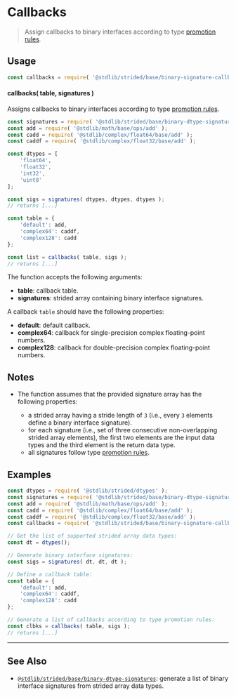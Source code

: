 <!--

@license Apache-2.0

Copyright (c) 2021 The Stdlib Authors.

Licensed under the Apache License, Version 2.0 (the "License");
you may not use this file except in compliance with the License.
You may obtain a copy of the License at

   http://www.apache.org/licenses/LICENSE-2.0

Unless required by applicable law or agreed to in writing, software
distributed under the License is distributed on an "AS IS" BASIS,
WITHOUT WARRANTIES OR CONDITIONS OF ANY KIND, either express or implied.
See the License for the specific language governing permissions and
limitations under the License.

-->

# Callbacks

> Assign callbacks to binary interfaces according to type [promotion rules][@stdlib/ndarray/promotion-rules].

<!-- Section to include introductory text. Make sure to keep an empty line after the intro `section` element and another before the `/section` close. -->

<section class="intro">

</section>

<!-- /.intro -->

<!-- Package usage documentation. -->

<section class="usage">

## Usage

```javascript
const callbacks = require( '@stdlib/strided/base/binary-signature-callbacks' );
```

#### callbacks( table, signatures )

Assigns callbacks to binary interfaces according to type [promotion rules][@stdlib/ndarray/promotion-rules].

```javascript
const signatures = require( '@stdlib/strided/base/binary-dtype-signatures' );
const add = require( '@stdlib/math/base/ops/add' );
const cadd = require( '@stdlib/complex/float64/base/add' );
const caddf = require( '@stdlib/complex/float32/base/add' );

const dtypes = [
    'float64',
    'float32',
    'int32',
    'uint8'
];

const sigs = signatures( dtypes, dtypes, dtypes );
// returns [...]

const table = {
    'default': add,
    'complex64': caddf,
    'complex128': cadd
};

const list = callbacks( table, sigs );
// returns [...]
```

The function accepts the following arguments:

-   **table**: callback table.
-   **signatures**: strided array containing binary interface signatures.

A callback `table` should have the following properties:

-   **default**: default callback.
-   **complex64**: callback for single-precision complex floating-point numbers.
-   **complex128**: callback for double-precision complex floating-point numbers.

</section>

<!-- /.usage -->

<!-- Package usage notes. Make sure to keep an empty line after the `section` element and another before the `/section` close. -->

<section class="notes">

## Notes

-   The function assumes that the provided signature array has the following properties:

    -   a strided array having a stride length of `3` (i.e., every `3` elements define a binary interface signature).
    -   for each signature (i.e., set of three consecutive non-overlapping strided array elements), the first two elements are the input data types and the third element is the return data type.
    -   all signatures follow type [promotion rules][@stdlib/ndarray/promotion-rules].

</section>

<!-- /.notes -->

<!-- Package usage examples. -->

<section class="examples">

## Examples

<!-- eslint no-undef: "error" -->

```javascript
const dtypes = require( '@stdlib/strided/dtypes' );
const signatures = require( '@stdlib/strided/base/binary-dtype-signatures' );
const add = require( '@stdlib/math/base/ops/add' );
const cadd = require( '@stdlib/complex/float64/base/add' );
const caddf = require( '@stdlib/complex/float32/base/add' );
const callbacks = require( '@stdlib/strided/base/binary-signature-callbacks' );

// Get the list of supported strided array data types:
const dt = dtypes();

// Generate binary interface signatures:
const sigs = signatures( dt, dt, dt );

// Define a callback table:
const table = {
    'default': add,
    'complex64': caddf,
    'complex128': cadd
};

// Generate a list of callbacks according to type promotion rules:
const clbks = callbacks( table, sigs );
// returns [...]
```

</section>

<!-- /.examples -->

<!-- Section to include cited references. If references are included, add a horizontal rule *before* the section. Make sure to keep an empty line after the `section` element and another before the `/section` close. -->

<section class="references">

</section>

<!-- /.references -->

<!-- Section for related `stdlib` packages. Do not manually edit this section, as it is automatically populated. -->

<section class="related">

* * *

## See Also

-   <span class="package-name">[`@stdlib/strided/base/binary-dtype-signatures`][@stdlib/strided/base/binary-dtype-signatures]</span><span class="delimiter">: </span><span class="description">generate a list of binary interface signatures from strided array data types.</span>

</section>

<!-- /.related -->

<!-- Section for all links. Make sure to keep an empty line after the `section` element and another before the `/section` close. -->

<section class="links">

[@stdlib/ndarray/promotion-rules]: https://github.com/stdlib-js/stdlib/tree/develop/lib/node_modules/%40stdlib/ndarray/promotion-rules

<!-- <related-links> -->

[@stdlib/strided/base/binary-dtype-signatures]: https://github.com/stdlib-js/stdlib/tree/develop/lib/node_modules/%40stdlib/strided/base/binary-dtype-signatures

<!-- </related-links> -->

</section>

<!-- /.links -->
